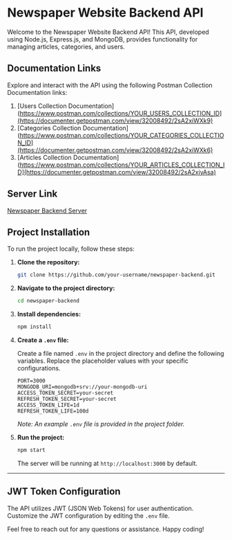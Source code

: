 # Newspaper Website Backend API

Welcome to the Newspaper Website Backend API! This API, developed using Node.js, Express.js, and MongoDB, provides functionality for managing articles, categories, and users.

## Documentation Links

Explore and interact with the API using the following Postman Collection Documentation links:

1. [Users Collection Documentation](https://www.postman.com/collections/YOUR_USERS_COLLECTION_ID](https://documenter.getpostman.com/view/32008492/2sA2xiWXk9)
2. [Categories Collection Documentation](https://www.postman.com/collections/YOUR_CATEGORIES_COLLECTION_ID](https://documenter.getpostman.com/view/32008492/2sA2xiWXk6)
3. [Articles Collection Documentation](https://www.postman.com/collections/YOUR_ARTICLES_COLLECTION_ID](https://documenter.getpostman.com/view/32008492/2sA2xjyAsa)

## Server Link

[Newspaper Backend Server](https://newspaper.azurewebsites.net)


## Project Installation

To run the project locally, follow these steps:

1. **Clone the repository:**

   ```bash
   git clone https://github.com/your-username/newspaper-backend.git
   ```

2. **Navigate to the project directory:**

   ```bash
   cd newspaper-backend
   ```

3. **Install dependencies:**

   ```bash
   npm install
   ```

4. **Create a `.env` file:**

   Create a file named `.env` in the project directory and define the following variables. Replace the placeholder values with your specific configurations.

   ```dotenv
   PORT=3000
   MONGODB_URI=mongodb+srv://your-mongodb-uri
   ACCESS_TOKEN_SECRET=your-secret
   REFRESH_TOKEN_SECRET=your-secret
   ACCESS_TOKEN_LIFE=1d
   REFRESH_TOKEN_LIFE=100d
   ```

   *Note: An example `.env` file is provided in the project folder.*

5. **Run the project:**

   ```bash
   npm start
   ```

   The server will be running at `http://localhost:3000` by default.

---

## JWT Token Configuration

The API utilizes JWT (JSON Web Tokens) for user authentication. Customize the JWT configuration by editing the `.env` file.


Feel free to reach out for any questions or assistance. Happy coding!

